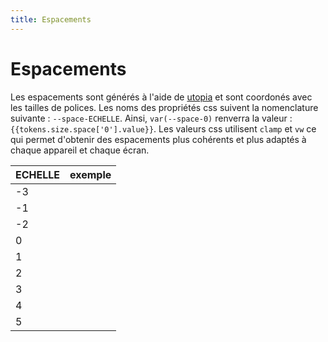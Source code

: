 ```yaml
---
title: Espacements
---
```


# Espacements

Les espacements sont générés à l'aide de [utopia](https://utopia.fyi/) et sont coordonés avec les tailles de polices. Les noms des propriétés css suivent la nomenclature suivante : `--space-ECHELLE`. Ainsi, `var(--space-0)` renverra la valeur : `{{tokens.size.space['0'].value}}`. Les valeurs css utilisent `clamp` et `vw` ce qui permet d'obtenir des espacements plus cohérents et plus adaptés à chaque appareil et chaque écran.

| ECHELLE | exemple                                                                                                                             |
| ------- | ----------------------------------------------------------------------------------------------------------------------------------- |
| -3      | <div style="background:hsl(309 38% 75%); height:{{tokens.size.space['-3'].value}}; width:{{tokens.size.space['-3'].value}};"></div> |
| -1      | <div style="background:hsl(309 38% 75%); height:{{tokens.size.space['-2'].value}}; width:{{tokens.size.space['-2'].value}};"></div> |
| -2      | <div style="background:hsl(309 38% 75%); height:{{tokens.size.space['-1'].value}}; width:{{tokens.size.space['-1'].value}};"></div> |
| 0       | <div style="background:hsl(309 38% 75%); height:{{tokens.size.space['0'].value}};; width:{{tokens.size.space['0'].value}};"></div>  |
| 1       | <div style="background:hsl(309 38% 75%); height:{{tokens.size.space['1'].value}};; width:{{tokens.size.space['1'].value}};"></div>  |
| 2       | <div style="background:hsl(309 38% 75%); height:{{tokens.size.space['2'].value}};; width:{{tokens.size.space['2'].value}};"></div>  |
| 3       | <div style="background:hsl(309 38% 75%); height:{{tokens.size.space['3'].value}};; width:{{tokens.size.space['3'].value}};"></div>  |
| 4       | <div style="background:hsl(309 38% 75%); height:{{tokens.size.space['4'].value}};; width:{{tokens.size.space['4'].value}};"></div>  |
| 5       | <div style="background:hsl(309 38% 75%); height:{{tokens.size.space['5'].value}};; width:{{tokens.size.space['5'].value}};"></div>  |
